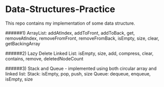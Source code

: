 # Data-Structures-Practice
This repo contains my implementation of some data structure.

######1) ArrayList:
      addAtIndex, addToFront, addToBack, get, removeAtIndex, removeFromFront, removeFromBack, isEmpty, size, clear, getBackingArray
      
######2) Lazy Delete Linked List:
      isEmpty, size, add, compress, clear, contains, remove, deletedNodeCount
      
######3) Stack and Queue - implemented using both circular array and linked list:
   Stack: isEmpty, pop, push, size
   Queue: dequeue, enqueue, isEmpty, size
      
